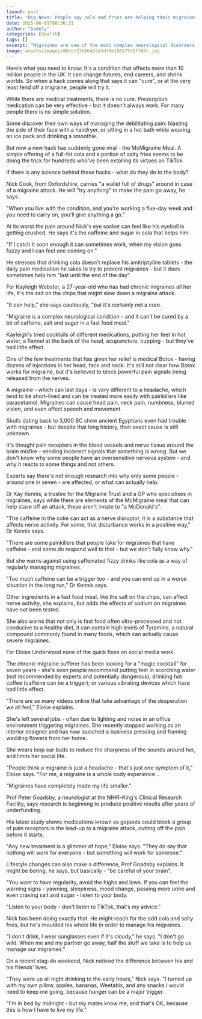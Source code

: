 ```yaml
---
layout: post
title: "Big News: People say cola and fries are helping their migraines - but there's a twist"
date: 2025-06-01T00:36:31
author: "badely"
categories: [Health]
tags: []
excerpt: "Migraines are one of the most complex neurological disorders. What is the science behind the latest hack?"
image: assets/images/d8ccc27b86433a5df0e18657575ff60c.jpg
---
```


Here’s what you need to know: It's a condition that affects more than 10 million people in the UK. It can change futures, end careers, and shrink worlds. So when a hack comes along that says it can "cure", or at the very least fend off a migraine, people will try it.

While there are medical treatments, there is no cure. Prescription medication can be very effective - but it doesn't always work. For many people there is no simple solution.

Some discover their own ways of managing the debilitating pain: blasting the side of their face with a hairdryer, or sitting in a hot bath while wearing an ice pack and drinking a smoothie.

But now a new hack has suddenly gone viral - the McMigraine Meal. A simple offering of a full-fat cola and a portion of salty fries seems to be doing the trick for hundreds who've been extolling its virtues on TikTok.

If there is any science behind these hacks - what do they do to the body?

Nick Cook, from Oxfordshire, carries "a wallet full of drugs" around in case of a migraine attack. He will "try anything" to make the pain go away, he says.

"When you live with the condition, and you're working a five-day week and you need to carry on, you'll give anything a go."

At its worst the pain around Nick's eye socket can feel like his eyeball is getting crushed. He says it's the caffeine and sugar in cola that helps him.

"If I catch it soon enough it can sometimes work, when my vision goes fuzzy and I can feel one coming on."

He stresses that drinking cola doesn't replace his amitriptyline tablets - the daily pain medication he takes to try to prevent migraines - but it does sometimes help him "last until the end of the day".

For Kayleigh Webster, a 27-year-old who has had chronic migraines all her life, it's the salt on the chips that might slow down a migraine attack.

"It can help," she says cautiously, "but it's certainly not a cure.

"Migraine is a complex neurological condition - and it can't be cured by a bit of caffeine, salt and sugar in a fast food meal."

Kayleigh's tried cocktails of different medications, putting her feet in hot water, a flannel at the back of the head, acupuncture, cupping - but they've had little effect.

One of the few treatments that has given her relief is medical Botox - having dozens of injections in her head, face and neck. It's still not clear how Botox works for migraine, but it's believed to block powerful pain signals being released from the nerves.

A migraine - which can last days - is very different to a headache, which tend to be short-lived and can be treated more easily with painkillers like paracetamol. Migraines can cause head pain, neck pain, numbness, blurred vision, and even affect speech and movement.

Skulls dating back to 3,000 BC show ancient Egyptians even had trouble with migraines - but despite that long history, their exact cause is still unknown.

It's thought pain receptors in the blood vessels and nerve tissue around the brain misfire - sending incorrect signals that something is wrong. But we don't know why some people have an oversensitive nervous system - and why it reacts to some things and not others.

Experts say there's not enough research into why only some people - around one in seven - are affected, or what can actually help.

Dr Kay Kennis, a trustee for the Migraine Trust and a GP who specialises in migraines, says while there are elements of the McMigraine meal that can help stave off an attack, these aren't innate to "a McDonald's".

"The caffeine in the coke can act as a nerve disruptor, it is a substance that affects nerve activity. For some, that disturbance works in a positive way," Dr Kennis says.

"There are some painkillers that people take for migraines that have caffeine - and some do respond well to that - but we don't fully know why."

But she warns against using caffeinated fizzy drinks like cola as a way of regularly managing migraines.

"Too much caffeine can be a trigger too - and you can end up in a worse situation in the long run," Dr Kennis says.

Other ingredients in a fast food meal, like the salt on the chips, can affect nerve activity, she explains, but adds the effects of sodium on migraines have not been tested.

She also warns that not only is fast food often ultra-processed and not conducive to a healthy diet, it can contain high levels of Tyramine, a natural compound commonly found in many foods, which can actually cause severe migraines.

For Eloise Underwood none of the quick fixes on social media work.

The chronic migraine sufferer has been looking for a "magic cocktail" for seven years - she's seen people recommend putting feet in scorching water (not recommended by experts and potentially dangerous); drinking hot coffee (caffeine can be a trigger); or various vibrating devices which have had little effect.

"There are so many videos online that take advantage of the desperation we all feel," Eloise explains.

She's left several jobs - often due to lighting and noise in an office environment triggering migraines. She recently stopped working as an interior designer and has now launched a business pressing and framing wedding flowers from her home.

She wears loop ear buds to reduce the sharpness of the sounds around her, and limits her social life.

"People think a migraine is just a headache - that's just one symptom of it," Eloise says. "For me, a migraine is a whole body experience…

"Migraines have completely made my life smaller."

Prof Peter Goadsby, a neurologist at the NIHR-King's Clinical Research Facility, says research is beginning to produce positive results after years of underfunding.

His latest study shows medications known as gepants could block a group of pain receptors in the lead-up to a migraine attack, cutting off the pain before it starts.

"Any new treatment is a glimmer of hope," Eloise says. "They do say that nothing will work for everyone - but something will work for someone."

Lifestyle changes can also make a difference, Prof Goadsby explains. It might be boring, he says, but basically - "be careful of your brain".

"You want to have regularity, avoid the highs and lows. If you can feel the warning signs - yawning, sleepiness, mood change, passing more urine and even craving salt and sugar - listen to your body.

"Listen to your body - don't listen to TikTok, that's my advice."

Nick has been doing exactly that. He might reach for the odd cola and salty fries, but he's moulded his whole life in order to manage his migraines.

"I don't drink, I wear sunglasses even if it's cloudy," he says. "I don't go wild. When me and my partner go away, half the stuff we take is to help us manage our migraines."

On a recent stag-do weekend, Nick noticed the difference between his and his friends' lives.

"They were up all night drinking to the early hours," Nick says. "I turned up with my own pillow, apples, bananas, Weetabix, and any snacks I would need to keep me going, because hunger can be a major trigger.

"I'm in bed by midnight - but my mates know me, and that's OK, because this is how I have to live my life."

